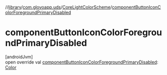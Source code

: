 //[library](../../../index.md)/[com.glovoapp.uds](../index.md)/[CoreLightColorScheme](index.md)/[componentButtonIconColorForegroundPrimaryDisabled](component-button-icon-color-foreground-primary-disabled.md)

# componentButtonIconColorForegroundPrimaryDisabled

[androidJvm]\
open override val [componentButtonIconColorForegroundPrimaryDisabled](component-button-icon-color-foreground-primary-disabled.md): [Color](https://developer.android.com/reference/kotlin/androidx/compose/ui/graphics/Color.html)
